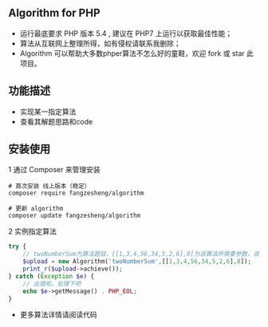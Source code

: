 
Algorithm for PHP
----
* 运行最底要求 PHP 版本 5.4 , 建议在 PHP7 上运行以获取最佳性能；
* 算法从互联网上整理所得，如有侵权请联系我删除；
* Algorithm 可以帮助大多数phper算法不怎么好的童鞋，欢迎 fork 或 star 此项目。

功能描述
----
* 实现某一指定算法
* 查看其解题思路和code


安装使用
----
1 通过 Composer 来管理安装
```shell
# 首次安装 线上版本（稳定）
composer require fangzesheng/algorithm

# 更新 algorithm
composer update fangzesheng/algorithm
```

2 实例指定算法
```php
try {
    // twoNumberSum为算法题目，[[1,3,4,56,34,5,2,6],8]为该算法所需要参数，该算法求两个数和所需两个参数，分别为[1,3,4,56,34,5,2,6]和8        
    $upload = new Algorithm('twoNumberSum',[[1,3,4,56,34,5,2,6],8]);
    print_r($upload->achieve());
} catch (Exception $e) {
    // 出错啦，处理下吧
    echo $e->getMessage() . PHP_EOL;
}
```


* 更多算法详情请阅读代码





